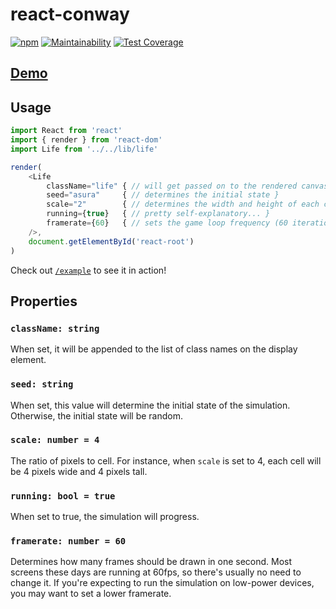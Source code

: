 # react-conway

[![npm](https://img.shields.io/npm/v/react-conway.svg)](https://www.npmjs.com/package/react-conway) [![Maintainability](https://api.codeclimate.com/v1/badges/36ef2a746b94a3af995a/maintainability)](https://codeclimate.com/github/mayavera/react-conway/maintainability) [![Test Coverage](https://api.codeclimate.com/v1/badges/36ef2a746b94a3af995a/test_coverage)](https://codeclimate.com/github/mayavera/react-conway/test_coverage)

## [Demo](http://mayavera.github.io/react-conway)

## Usage

```js
import React from 'react'
import { render } from 'react-dom'
import Life from '../../lib/life'

render(
    <Life
        className="life" { // will get passed on to the rendered canvas }
        seed="asura"     { // determines the initial state }
        scale="2"        { // determines the width and height of each cell }
        running={true}   { // pretty self-explanatory... }
        framerate={60}   { // sets the game loop frequency (60 iterations each second) }
    />,
    document.getElementById('react-root')
)
```

Check out [`/example`](example) to see it in action!

## Properties

### `className: string`

When set, it will be appended to the list of class names on the display element.

### `seed: string`

When set, this value will determine the initial state of the simulation. Otherwise, the initial state will be random.

### `scale: number = 4`

The ratio of pixels to cell. For instance, when `scale` is set to 4, each cell will be 4 pixels wide and 4 pixels tall.

### `running: bool = true`

When set to true, the simulation will progress.

### `framerate: number = 60`

Determines how many frames should be drawn in one second. Most screens these days are running at 60fps, so there's usually no need to change it. If you're expecting to run the simulation on low-power devices, you may want to set a lower framerate.
